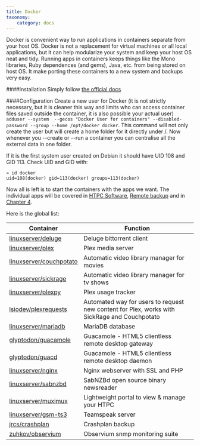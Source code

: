 ```yaml
---
title: Docker
taxonomy:
    category: docs
---
```

Docker is convenient way to run applications in containers separate from your host OS. Docker is not a replacement for virtual machines or all local applications, but it can help modularize your system and keep your host OS neat and tidy. Running apps in containers keeps things like the Mono libraries, Ruby dependences (and gems), Java, etc. from being stored on host OS. It make porting these containers to a new system and backups very easy.

####Installation
Simply follow [the official docs](https://docs.docker.com/engine/installation/linux/debian/)

####Configuration
Create a new user for Docker (it is not strictly necessary, but it is cleaner this way and limits who can access container files saved outside the container, it is also possible your actual user) `adduser --system  --gecos "Docker User for containers" --disabled-password --group --home /opt/docker docker`. This command will not only create the user but will create a home folder for it directly under /. Now whenever you --create or --run a container you can centralise all the external data in one folder. 

If it is the first system user created on Debian it should have UID 108 and GID 113. Check UID and GID with:
```
» id docker
uid=108(docker) gid=113(docker) groups=113(docker)
```
Now all is left is to start the containers with the apps we want. The individual apps will be covered in [HTPC Software](../htpc), [Remote backup](../backup/remote) and in [Chapter 4](../../../webserver).

Here is the global list:

|Container|Function|
|----|----|
|[linuxserver/deluge](https://hub.docker.com/r/linuxserver/deluge/)|Deluge bittorrent client|
|[linuxserver/plex](https://hub.docker.com/r/linuxserver/plex/)|Plex media server|
|[linuxserver/couchpotato](https://hub.docker.com/r/linuxserver/couchpotato/)|Automatic video library manager for movies|
|[linuxserver/sickrage](https://hub.docker.com/r/linuxserver/sickrage/)|Automatic video library manager for tv shows|
|[linuxserver/plexpy](https://hub.docker.com/r/linuxserver/plexpy/)|Plex usage tracker|
|[lsiodev/plexrequests](https://hub.docker.com/r/lsiodev/plexrequests/)|Automated way for users to request new content for Plex, works with SickRage and Couchpotato|
|[linuxserver/mariadb](https://hub.docker.com/r/linuxserver/mariadb/)|MariaDB database|
|[glyptodon/guacamole](https://hub.docker.com/r/glyptodon/guacamole/)|Guacamole - HTML5 clientless remote desktop gateway|
|[glyptodon/guacd](https://hub.docker.com/r/glyptodon/guacd/)|Guacamole - HTML5 clientless remote desktop daemon|
|[linuxserver/nginx](https://hub.docker.com/r/linuxserver/nginx/)|Nginx webserver with SSL and PHP|
|[linuxserver/sabnzbd](https://hub.docker.com/r/linuxserver/sabnzbd/)|SabNZBd open source binary newsreader|
|[linuxserver/muximux](https://hub.docker.com/r/linuxserver/muximux/)|Lightweight portal to view & manage your HTPC|
|[linuxserver/gsm-ts3](https://hub.docker.com/r/linuxserver/gsm-ts3/)|Teamspeak server|
|[jrcs/crashplan](https://hub.docker.com/r/jrcs/crashplan/)|Crashplan backup|
|[zuhkov/observium](https://hub.docker.com/r/zuhkov/observium/)|Observium snmp monitoring suite|